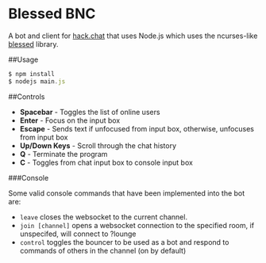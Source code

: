 # Blessed BNC

A bot and client for <a href="https://github.com/AndrewBelt/hack.chat">hack.chat</a> that uses Node.js which uses the ncurses-like <a href="https://github.com/chjj/blessed">blessed</a> library.

##Usage

``` js
$ npm install
$ nodejs main.js
```
##Controls

- __Spacebar__ - Toggles the list of online users
- __Enter__ - Focus on the input box
- __Escape__ - Sends text if unfocused from input box, otherwise, unfocuses from input box
- __Up/Down Keys__ - Scroll through the chat history
- __Q__ - Terminate the program
- __C__ - Toggles from chat input box to console input box

###Console

Some valid console commands that have been implemented into the bot are:

- `leave` closes the websocket to the current channel.
- `join [channel]` opens a websocket connection to the specified room, if unspecifed, will connect to ?lounge
- `control` toggles the bouncer to be used as a bot and respond to commands of others in the channel (on by default)